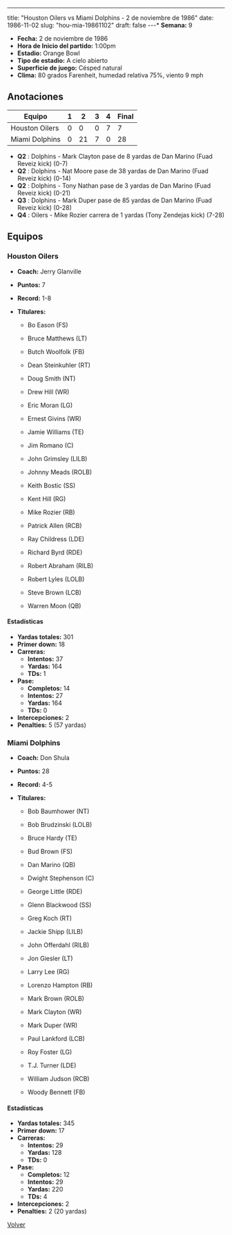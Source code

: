 ---
title: "Houston Oilers vs Miami Dolphins - 2 de noviembre de 1986"
date: 1986-11-02
slug: "hou-mia-19861102"
draft: false
---* **Semana:** 9
* **Fecha:** 2 de noviembre de 1986
* **Hora de Inicio del partido:** 1:00pm
* **Estadio:** Orange Bowl
* **Tipo de estadio:** A cielo abierto
* **Superficie de juego:** Césped natural
* **Clima:** 80 grados Farenheit, humedad relativa 75%, viento 9 mph




## Anotaciones
| Equipo | 1 | 2 | 3 | 4 | Final |
|--------|---|---|---|---|-------|
| Houston Oilers  | 0 | 0 | 0 | 7  | 7 |
| Miami Dolphins  | 0 | 21 | 7 | 0  | 28 |
* **Q2** : Dolphins - Mark Clayton pase de 8 yardas de Dan Marino (Fuad Reveiz kick) (0-7)
* **Q2** : Dolphins - Nat Moore pase de 38 yardas de Dan Marino (Fuad Reveiz kick) (0-14)
* **Q2** : Dolphins - Tony Nathan pase de 3 yardas de Dan Marino (Fuad Reveiz kick) (0-21)
* **Q3** : Dolphins - Mark Duper pase de 85 yardas de Dan Marino (Fuad Reveiz kick) (0-28)
* **Q4** : Oilers - Mike Rozier carrera de 1 yardas (Tony Zendejas kick) (7-28)


## Equipos


### Houston Oilers
* **Coach:** Jerry Glanville
* **Puntos:** 7
* **Record:** 1-8
* **Titulares:** 

  * Bo Eason (FS) 

  * Bruce Matthews (LT) 

  * Butch Woolfolk (FB) 

  * Dean Steinkuhler (RT) 

  * Doug Smith (NT) 

  * Drew Hill (WR) 

  * Eric Moran (LG) 

  * Ernest Givins (WR) 

  * Jamie Williams (TE) 

  * Jim Romano (C) 

  * John Grimsley (LILB) 

  * Johnny Meads (ROLB) 

  * Keith Bostic (SS) 

  * Kent Hill (RG) 

  * Mike Rozier (RB) 

  * Patrick Allen (RCB) 

  * Ray Childress (LDE) 

  * Richard Byrd (RDE) 

  * Robert Abraham (RILB) 

  * Robert Lyles (LOLB) 

  * Steve Brown (LCB) 

  * Warren Moon (QB) 

#### Estadísticas
* **Yardas totales:** 301
* **Primer down:** 18
* **Carreras:**
  * **Intentos:** 37
  * **Yardas:** 164
  * **TDs:** 1
* **Pase:**
  * **Completos:** 14
  * **Intentos:** 27
  * **Yardas:** 164
  * **TDs:** 0
* **Intercepciones:** 2
* **Penalties:** 5 (57 yardas)

### Miami Dolphins
* **Coach:** Don Shula
* **Puntos:** 28
* **Record:** 4-5
* **Titulares:** 

  * Bob Baumhower (NT) 

  * Bob Brudzinski (LOLB) 

  * Bruce Hardy (TE) 

  * Bud Brown (FS) 

  * Dan Marino (QB) 

  * Dwight Stephenson (C) 

  * George Little (RDE) 

  * Glenn Blackwood (SS) 

  * Greg Koch (RT) 

  * Jackie Shipp (LILB) 

  * John Offerdahl (RILB) 

  * Jon Giesler (LT) 

  * Larry Lee (RG) 

  * Lorenzo Hampton (RB) 

  * Mark Brown (ROLB) 

  * Mark Clayton (WR) 

  * Mark Duper (WR) 

  * Paul Lankford (LCB) 

  * Roy Foster (LG) 

  * T.J. Turner (LDE) 

  * William Judson (RCB) 

  * Woody Bennett (FB) 

#### Estadísticas
* **Yardas totales:** 345
* **Primer down:** 17
* **Carreras:**
  * **Intentos:** 29
  * **Yardas:** 128
  * **TDs:** 0
* **Pase:**
  * **Completos:** 12
  * **Intentos:** 29
  * **Yardas:** 220
  * **TDs:** 4
* **Intercepciones:** 2
* **Penalties:** 2 (20 yardas)


[Volver](/historia/1986)
